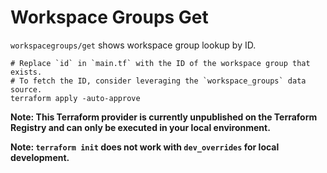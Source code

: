 # Workspace Groups Get

`workspacegroups/get` shows workspace group lookup by ID.

~~~ shell
# Replace `id` in `main.tf` with the ID of the workspace group that exists.
# To fetch the ID, consider leveraging the `workspace_groups` data source.
terraform apply -auto-approve
~~~

**Note: This Terraform provider is currently unpublished on the Terraform Registry and can only be executed in your local environment.**

**Note: `terraform init` does not work with `dev_overrides` for local development.**
